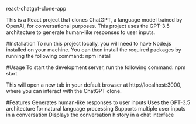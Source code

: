 react-chatgpt-clone-app

This is a React project that clones ChatGPT, a language model trained by OpenAI, for conversational purposes. This project uses the GPT-3.5 architecture to generate human-like responses to user inputs.

#Installation
To run this project locally, you will need to have Node.js installed on your machine. You can then install the required packages by running the following command: npm install

#Usage
 To start the development server, run the following command: npm start

This will open a new tab in your default browser at http://localhost:3000, where you can interact with the ChatGPT clone.

#Features
Generates human-like responses to user inputs Uses the GPT-3.5 architecture for natural language processing Supports multiple user inputs in a conversation Displays the conversation history in a chat interface
